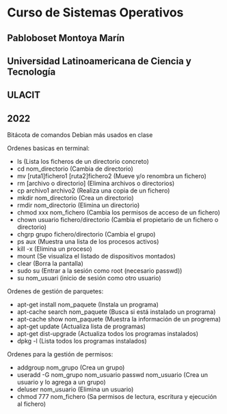 # Curso de Sistemas Operativos

## Pabloboset Montoya Marín
## Universidad Latinoamericana de Ciencia y Tecnología
## ULACIT
## 2022

Bitácota de comandos Debian más usados en clase

Ordenes basicas en terminal:
* ls  (Lista los ficheros de un directorio concreto)
* cd nom_directorio  (Cambia de directorio)
* mv [ruta1]fichero1 [ruta2]fichero2  (Mueve y/o renombra un fichero)
* rm [archivo o directorio]  (Elimina archivos o directorios)
* cp archivo1 archivo2  (Realiza una copia de un fichero)
* mkdir nom_directorio  (Crea un directorio)
* rmdir nom_directorio  (Elimina un directorio)
* chmod xxx nom_fichero  (Cambia los permisos de acceso de un fichero)
* chown usuario fichero/directorio  (Cambia el propietario de un fichero o directorio)
* chgrp grupo fichero/directorio  (Cambia el grupo)
* ps aux  (Muestra una lista de los procesos activos)
* kill -x  (Elimina un proceso)
* mount  (Se visualiza el listado de dispositivos montados)
* clear  (Borra la pantalla)
* sudo su  (Entrar a la sesión como root (necesario passwd))
* su nom_usuari  (inicio de sesión como otro usuario)


Ordenes de gestión de parquetes:
* apt-get install nom_paquete  (Instala un programa)
* apt-cache search nom_paquete  (Busca si está instalado un programa)
* apt-cache show nom_paquete  (Muestra la información de un progrema)
* apt-get update  (Actualiza lista de programas)
* apt-get dist-upgrade  (Actualiza todos los programas instalados)
* dpkg -l  (Lista todos los programas instalados)


Ordenes para la gestión de permisos:
* addgroup nom_grupo  (Crea un grupo)
* useradd -G nom_grupo nom_usuario
  passwd nom_usuario  (Crea un usuario y lo agrega a un grupo)
* deluser nom_usuario  (Elimina un usuario)
* chmod 777 nom_fichero  (Sa permisos de lectura, escritura y ejecución al fichero)
